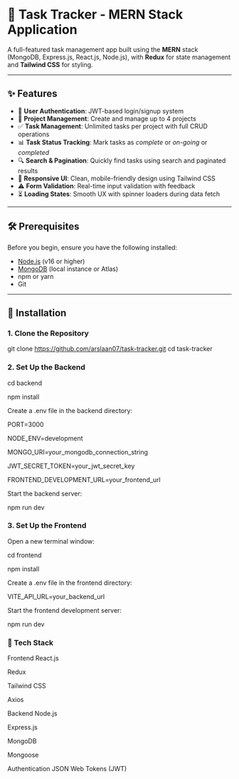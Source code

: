 # 🧭 Task Tracker - MERN Stack Application

A full-featured task management app built using the **MERN** stack (MongoDB, Express.js, React.js, Node.js), with **Redux** for state management and **Tailwind CSS** for styling.

---

## ✨ Features

- 🔐 **User Authentication**: JWT-based login/signup system
- 📁 **Project Management**: Create and manage up to 4 projects
- ✅ **Task Management**: Unlimited tasks per project with full CRUD operations
- 📊 **Task Status Tracking**: Mark tasks as *complete* or *on-going* or *completed*
- 🔍 **Search & Pagination**: Quickly find tasks using search and paginated results
- 📱 **Responsive UI**: Clean, mobile-friendly design using Tailwind CSS
- ⚠️ **Form Validation**: Real-time input validation with feedback
- ⏳ **Loading States**: Smooth UX with spinner loaders during data fetch

---

## 🛠️ Prerequisites

Before you begin, ensure you have the following installed:

- [Node.js](https://nodejs.org/) (v16 or higher)
- [MongoDB](https://www.mongodb.com/) (local instance or Atlas)
- npm or yarn
- Git

---

## 🚀 Installation

### 1. Clone the Repository

git clone https://github.com/arslaan07/task-tracker.git
cd task-tracker


###  2. Set Up the Backend

cd backend

npm install

Create a .env file in the backend directory:

PORT=3000

NODE_ENV=development

MONGO_URI=your_mongodb_connection_string

JWT_SECRET_TOKEN=your_jwt_secret_key

FRONTEND_DEVELOPMENT_URL=your_frontend_url

Start the backend server:

npm run dev

### 3. Set Up the Frontend
Open a new terminal window:

cd frontend

npm install

Create a .env file in the frontend directory:

VITE_API_URL=your_backend_url

Start the frontend development server:

npm run dev



### 🧰 Tech Stack
Frontend
React.js

Redux

Tailwind CSS

Axios

Backend
Node.js

Express.js

MongoDB

Mongoose

Authentication
JSON Web Tokens (JWT)